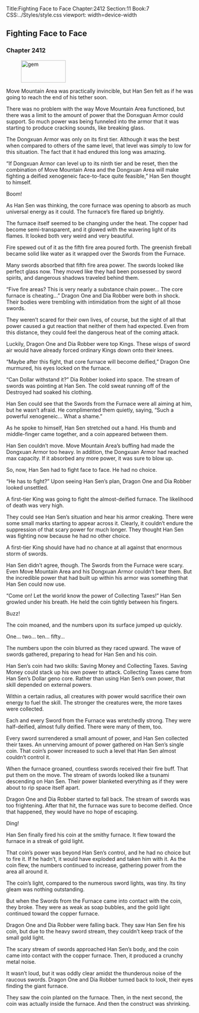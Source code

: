 Title:Fighting Face to Face 
Chapter:2412 
Section:11 
Book:7 
CSS:../Styles/style.css 
viewport: width=device-width
  
## Fighting Face to Face
### Chapter 2412
  
<figure>
	<img src="../Images/gem.gif" alt="gem" id="gem" width="120" height="60" />
</figure>
  

  
Move Mountain Area was practically invincible, but Han Sen felt as if he was going to reach the end of his tether soon.

There was no problem with the way Move Mountain Area functioned, but there was a limit to the amount of power that the Donxguan Armor could support. So much power was being funneled into the armor that it was starting to produce cracking sounds, like breaking glass.

The Dongxuan Armor was only on its first tier. Although it was the best when compared to others of the same level, that level was simply to low for this situation. The fact that it had endured this long was amazing.

“If Dongxuan Armor can level up to its ninth tier and be reset, then the combination of Move Mountain Area and the Dongxuan Area will make fighting a deified xenogeneic face-to-face quite feasible,” Han Sen thought to himself.

Boom!

As Han Sen was thinking, the core furnace was opening to absorb as much universal energy as it could. The furnace’s fire flared up brightly.

The furnace itself seemed to be changing under the heat. The copper had become semi-transparent, and it glowed with the wavering light of its flames. It looked both very weird and very beautiful.

Fire spewed out of it as the fifth fire area poured forth. The greenish fireball became solid like water as it wrapped over the Swords from the Furnace.

Many swords absorbed that fifth fire area power. The swords looked like perfect glass now. They moved like they had been possessed by sword spirits, and dangerous shadows traveled behind them.

“Five fire areas? This is very nearly a substance chain power… The core furnace is cheating…” Dragon One and Dia Robber were both in shock. Their bodies were trembling with intimidation from the sight of all those swords.

They weren’t scared for their own lives, of course, but the sight of all that power caused a gut reaction that neither of them had expected. Even from this distance, they could feel the dangerous heat of the coming attack.

Luckily, Dragon One and Dia Robber were top Kings. These wisps of sword air would have already forced ordinary Kings down onto their knees.

“Maybe after this fight, that core furnace will become deified,” Dragon One murmured, his eyes locked on the furnace.

“Can Dollar withstand it?” Dia Robber looked into space. The stream of swords was pointing at Han Sen. The cold sweat running off of the Destroyed had soaked his clothing.

Han Sen could see that the Swords from the Furnace were all aiming at him, but he wasn’t afraid. He complimented them quietly, saying, “Such a powerful xenogeneic… What a shame.”

As he spoke to himself, Han Sen stretched out a hand. His thumb and middle-finger came together, and a coin appeared between them.

Han Sen couldn’t move. Move Mountain Area’s buffing had made the Dongxuan Armor too heavy. In addition, the Dongxuan Armor had reached max capacity. If it absorbed any more power, it was sure to blow up.

So, now, Han Sen had to fight face to face. He had no choice.

“He has to fight?” Upon seeing Han Sen’s plan, Dragon One and Dia Robber looked unsettled.

A first-tier King was going to fight the almost-deified furnace. The likelihood of death was very high.

They could see Han Sen’s situation and hear his armor creaking. There were some small marks starting to appear across it. Clearly, it couldn’t endure the suppression of that scary power for much longer. They thought Han Sen was fighting now because he had no other choice.

A first-tier King should have had no chance at all against that enormous storm of swords.

Han Sen didn’t agree, though. The Swords from the Furnace were scary. Even Move Mountain Area and his Dongxuan Armor couldn’t bear them. But the incredible power that had built up within his armor was something that Han Sen could now use.

“Come on! Let the world know the power of Collecting Taxes!” Han Sen growled under his breath. He held the coin tightly between his fingers.

Buzz!

The coin moaned, and the numbers upon its surface jumped up quickly.

One… two… ten… fifty…

The numbers upon the coin blurred as they raced upward. The wave of swords gathered, preparing to head for Han Sen and his coin.

Han Sen’s coin had two skills: Saving Money and Collecting Taxes. Saving Money could stack up his own power to attack. Collecting Taxes came from Han Sen’s Dollar geno core. Rather than using Han Sen’s own power, that skill depended on external powers.

Within a certain radius, all creatures with power would sacrifice their own energy to fuel the skill. The stronger the creatures were, the more taxes were collected.

Each and every Sword from the Furnace was wretchedly strong. They were half-deified, almost fully deified. There were many of them, too.

Every sword surrendered a small amount of power, and Han Sen collected their taxes. An unnerving amount of power gathered on Han Sen’s single coin. That coin’s power increased to such a level that Han Sen almost couldn’t control it.

When the furnace groaned, countless swords received their fire buff. That put them on the move. The stream of swords looked like a tsunami descending on Han Sen. Their power blanketed everything as if they were about to rip space itself apart.

Dragon One and Dia Robber started to fall back. The stream of swords was too frightening. After that hit, the furnace was sure to become deified. Once that happened, they would have no hope of escaping.

Ding!

Han Sen finally fired his coin at the smithy furnace. It flew toward the furnace in a streak of gold light.

That coin’s power was beyond Han Sen’s control, and he had no choice but to fire it. If he hadn’t, it would have exploded and taken him with it. As the coin flew, the numbers continued to increase, gathering power from the area all around it.

The coin’s light, compared to the numerous sword lights, was tiny. Its tiny gleam was nothing outstanding.

But when the Swords from the Furnace came into contact with the coin, they broke. They were as weak as soap bubbles, and the gold light continued toward the copper furnace.

Dragon One and Dia Robber were falling back. They saw Han Sen fire his coin, but due to the heavy sword stream, they couldn’t keep track of the small gold light.

The scary stream of swords approached Han Sen’s body, and the coin came into contact with the copper furnace. Then, it produced a crunchy metal noise.

It wasn’t loud, but it was oddly clear amidst the thunderous noise of the raucous swords. Dragon One and Dia Robber turned back to look, their eyes finding the giant furnace.

They saw the coin planted on the furnace. Then, in the next second, the coin was actually inside the furnace. And then the construct was shrinking.